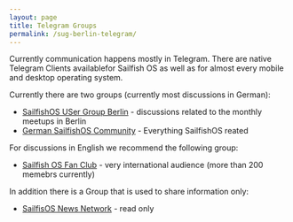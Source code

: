 ```yaml
---
layout: page
title: Telegram Groups
permalink: /sug-berlin-telegram/
---
```

Currently communication happens mostly in Telegram. There are native Telegram 
Clients availablefor Sailfish OS as well as for almost every mobile and desktop operating 
system.

Currently there are two groups (currently most discussions in German):

- [SailfishOS USer Group Berlin](https://t.me/joinchat/AAAAAAY9irVflCDgpnUD-Q) - discussions related to the monthly meetups in Berlin
- [German SailfishOS Community](https://telegram.me/joinchat/CCMYXQnxqdq5v1lue-5aBQ) - Everything SailfishOS reated

For discussions in English we recommend the following group:

- [Sailfish OS Fan Club](https://t.me/joinchat/AAAAAEE-U9p37fqAsU9Hbg) - very international audience (more than 200 memebrs currently)

In addition there is a Group that is used to share information only:

- [SailfisOS News Network](https://t.me/sailfishosnewsnetwork) - read only

